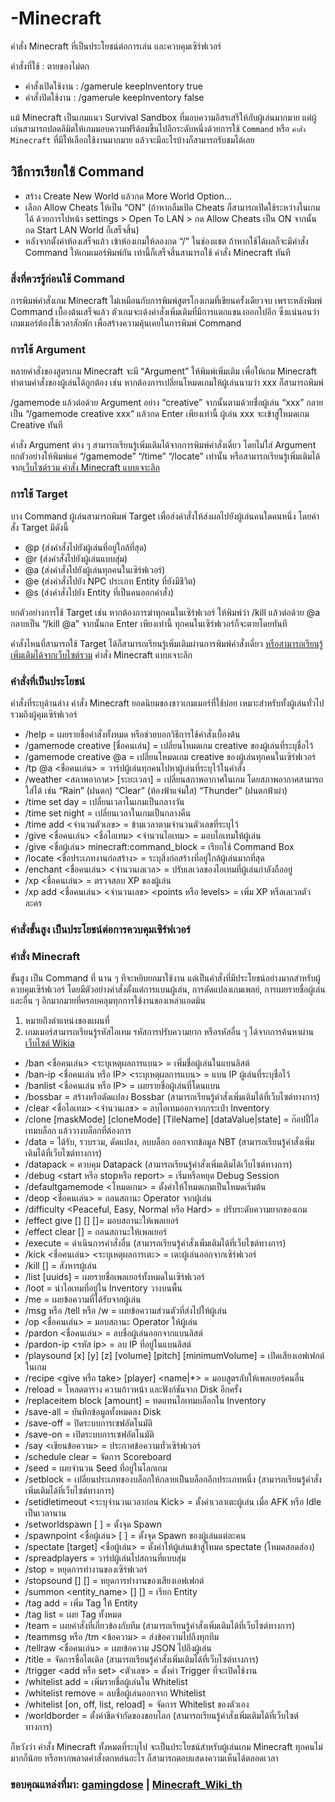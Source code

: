 # -Minecraft
คำสั่ง Minecraft ที่เป็นประโยชน์ต่อการเล่น และควบคุมเซิร์ฟเวอร์

คำสั่งที่ใช้ : ตายของไม่ตก
- คำสั่งเปิดใช้งาน : /gamerule keepInventory true
- คำสั่งปิดใช้งาน : /gamerule keepInventory false

แม้ Minecraft เป็นเกมแนว Survival Sandbox ที่มอบความอิสรเสรีให้กับผู้เล่นมากมาย แต่ผู้เล่นสามารถปลดลิมิตให้เกมมอบความฟรีด้อมขึ้นไปอีกระดับหนึ่งด้วยการใช้ `Command` หรือ `คำสั่ง Minecraft` ที่มีให้เลือกใช้งานมากมาย แล้วจะมีอะไรบ้างก็สามารถรับชมได้เลย
## วิธีการเรียกใช้ Command
- สร้าง Create New World แล้วกด More World Option…
- เลือก Allow Cheats ให้เป็น “ON” (ถ้าหากลืมเปิด Cheats ก็สามารถเปิดใช้ระหว่างในเกมได้ ด้วยการไปหน้า settings > Open To LAN > กด Allow Cheats เป็น ON จากนั้นกด Start LAN World ก็เสร็จสิ้น)
- หลังจากตั้งค่าห้องเสร็จแล้ว เข้าห้องเกมให้ลองกด “/” ในช่องแชต ถ้าหากใช้ได้ผลก็จะมีคำสั่ง Command ให้เกมเมอร์พิมพ์กัน เท่านี้ก็เสร็จสิ้นสามารถใช้ คำสั่ง Minecraft ทันที
### สิ่งที่ควรรู้ก่อนใช้ Command
การพิมพ์คำสั่งเกม Minecraft ไม่เหมือนกับการพิมพ์สูตรโกงเกมที่เขียนครั้งเดียวจบ เพราะหลังพิมพ์ Command เบื้องต้นเสร็จแล้ว ตัวเกมจะเด้งคำสั่งเพิ่มเติมที่มีการแตกแขนงออกไปอีก ซึ่งแน่นอนว่าเกมเมอร์ต้องใช้เวลาสักพัก เพื่อสร้างความคุ้นเคยในการพิมพ์ Command
### การใช้ Argument
หลายคำสั่งของสูตรเกม Minecraft จะมี “Argument” ให้พิมพ์เพิ่มเติม เพื่อให้เกม Minecraft ทำตามคำสั่งของผู้เล่นได้ถูกต้อง เช่น หากต้องการเปลี่ยนโหมดเกมให้ผู้เล่นนามว่า xxx ก็สามารถพิมพ์ 

/gamemode แล้วต่อด้วย Argument อย่าง “creative” จากนั้นตามด้วยชื่อผู้เล่น “xxx” กลายเป็น “/gamemode creative xxx” แล้วกด Enter เพียงเท่านี้ ผู้เล่น xxx จะเข้าสู่โหมดเกม Creative ทันที

คำสั่ง Argument ต่าง ๆ สามารถเรียนรู้เพิ่มเติมได้จากการพิมพ์คำสั่งเดี่ยว โดยไม่ใส่ Argument ยกตัวอย่างให้พิมพ์แค่ “/gamemode” “/time” “/locate” เท่านั้น หรือสามารถเรียนรู้เพิ่มเติมได้จาก[เว็บไซต์รวม คำสั่ง Minecraft แบบเจาะลึก](https://minecraft.fandom.com/wiki/Commands)
### การใช้  Target
บาง Command ผู้เล่นสามารถพิมพ์ Target เพื่อส่งคำสั่งให้ส่งผลไปยังผู้เล่นคนใดคนหนึ่ง โดยคำสั่ง Target มีดังนี้
- @p (ส่งคำสั่งไปยังผู้เล่นที่อยู่ใกล้ที่สุด)
- @r (ส่งคำสั่งไปยังผู้เล่นแบบสุ่ม)
- @a (ส่งคำสั่งไปยังผู้เล่นทุกคนในเซิร์ฟเวอร์)
- @e (ส่งคำสั่งไปยัง NPC ประเภท Entity ที่ยังมีชีวิต)
- @s (ส่งคำสั่งไปยัง Entity ที่เป็นคนออกคำสั่ง)

ยกตัวอย่างการใช้ Target เช่น หากต้องการฆ่าทุกคนในเซิร์ฟเวอร์ ให้พิมพ์ว่า /kill แล้วต่อด้วย @a กลายเป็น “/kill @a” จากนั้นกด Enter เพียงเท่านี้ ทุกคนในเซิร์ฟเวอร์ก็จะตายโดยทันที

คำสั่งไหนที่สามารถใช้ Target ได้ก็สามารถเรียนรู้เพิ่มเติมผ่านการพิมพ์คำสั่งเดี่ยว [หรือสามารถเรียนรู้เพิ่มเติมได้จากเว็บไซต์รวม](https://minecraft.fandom.com/wiki/Commands) คำสั่ง Minecraft แบบเจาะลึก
### คำสั่งที่เป็นประโยชน์
คำสั่งที่ระบุด้านล่าง คำสั่ง Minecraft ยอดนิยมของชาวเกมเมอร์ที่ใช้บ่อย เหมาะสำหรับทั้งผู้เล่นทั่วไป รวมถึงผู้คุมเซิร์ฟเวอร์

-    /help = เผยรายชื่อคำสั่งทั้งหมด หรือช่วยบอกวิธีการใช้คำสั่งเบื้องต้น
-    /gamemode creative [ชื่อคนเล่น] = เปลี่ยนโหมดเกม creative ของผู้เล่นที่ระบุชื่อไว้
-    /gamemode creative @a = เปลี่ยนโหมดเกม creative ของผู้เล่นทุกคนในเซิร์ฟเวอร์
-    /tp @a <ชื่อคนเล่น> = วาร์ปผู้เล่นทุกคนไปหาผู้เล่นที่ระบุไว้ในคำสั่ง
-    /weather <สภาพอากาศ> [ระยะเวลา] = เปลี่ยนสภาพอากาศในเกม โดยสภาพอากาศสามารถใส่ได้ เช่น  “Rain” (ฝนตก)  “Clear” (ท้องฟ้าแจ่มใส) “Thunder” (ฝนตกฟ้าผ่า)
-    /time set day = เปลี่ยนเวลาในเกมเป็นกลางวัน
-    /time set night = เปลี่ยนเวลาในเกมเป็นกลางคืน
-    /time add <จำนวนตัวเลข> = ข้ามเวลาตามจำนวนตัวเลขที่ระบุไว้
-    /give <ชื่อคนเล่น> <ชื่อไอเทม> <จำนวนไอเทม> = มอบไอเทมให้ผู้เล่น
-    /give <ชื่อผู้เล่น> minecraft:command_block = เรียกใช้ Command Box
-    /locate <ชื่อประเภทงานก่อสร้าง> = ระบุสิ่งก่อสร้างที่อยู่ใกล้ผู้เล่นมากที่สุด
-    /enchant <ชื่อคนเล่น> <ID enchantment> <จำนวนเลเวล> = ปรับเลเวลของไอเทมที่ผู้เล่นกำลังถืออยู่
-    /xp <ชื่อคนเล่น> = ตรวจสอบ XP ของผู้เล่น
-    /xp add <ชื่อคนเล่น> <จำนวนเลข>  <points หรือ levels> = เพิ่ม XP หรือเลเวลตัวละคร
### คำสั่งขั้นสูง เป็นประโยชน์ต่อการควบคุมเซิร์ฟเวอร์
### คำสั่ง Minecraft
ขั้นสูง เป็น Command ที่ นาน ๆ ทีจะหยิบยกมาใช้งาน แต่เป็นคำสั่งที่มีประโยชน์อย่างมากสำหรับผู้ควบคุมเซิร์ฟเวอร์ โดยมีตัวอย่างคำสั่งตั้งแต่การแบนผู้เล่น, การดัดแปลงเกมเพลย์, การเผยรายชื่อผู้เล่น และอื่น ๆ อีกมากมายที่ครอบคลุมทุกการใช้งานของเหล่าแอดมิน

1.    <x> <y> <z> หมายถึงตำแหน่งของแผนที่
2.    เกมเมอร์สามารถเรียนรู้รหัสไอเทม รหัสการปรับความยาก หรือรหัสอื่น ๆ ได้จากการค้นหาผ่าน [เว็บไซต์ Wikia](https://minecraft.fandom.com/wiki/Commands)

-    /ban <ชื่อคนเล่น> <ระบุเหตุผลการแบน> = เพิ่มชื่อผู้เล่นในแบนลิสต์
-    /ban-ip <ชื่อคนเล่น หรือ IP> <ระบุเหตุผลการแบน> = แบน IP ผู้เล่นที่ระบุชื่อไว้
-    /banlist <ชื่อคนเล่น หรือ IP> = เผยรายชื่อผู้เล่นที่โดนแบน
-    /bossbar = สร้างหรือดัดแปลง Bossbar (สามารถเรียนรู้คำสั่งเพิ่มเติมได้ที่เว็บไซต์ทางการ)
-    /clear <target> <ชื่อไอเทม> <จำนวนเลข> = ลบไอเทมออกจากกระเป๋า Inventory
-    /clone <x1> <y1> <z1> <x2> <y2> <z2> <x> <y> <z> [maskMode] [cloneMode] [TileName] [dataValue|state] = ก๊อปปี้ไอเทมบล็อก แล้ววางบล็อกที่ต้องการ
-    /data = ได้รับ, รวบรวม, ดัดแปลง, ลบบล็อก ออกจากข้อมูล NBT (สามารถเรียนรู้คำสั่งเพิ่มเติมได้ที่เว็บไซต์ทางการ)
-    /datapack = ควบคุม Datapack (สามารถเรียนรู้คำสั่งเพิ่มเติมได้เว็บไซต์ทางการ)
-    /debug <start หรือ stopหรือ report> = เริ่มหรือหยุด Debug Session
-    /defaultgamemode <โหมดเกม> = ตั้งค่าให้โหมดเกมเป็นโหมดเริ่มต้น
-    /deop <ชื่อคนเล่น> = ถอนสถานะ Operator จากผู้เล่น
-    /difficulty <Peaceful, Easy, Normal หรือ Hard> = ปรับระดับความยากของเกม
-    /effect give <entity> <effect> [<seconds>] [<amplifier>] [<hideParticles>]= มอบสถานะให้เพลเยอร์
-    /effect clear <entity> [<effect>] = ถอนสถานะให้เพลเยอร์
-    /execute = ดำเนินการคำสั่งอื่น (สามารถเรียนรู้คำสั่งเพิ่มเติมได้ที่เว็บไซต์ทางการ)
-    /kick <ชื่อคนเล่น> <ระบุเหตุผลการเตะ> = เตะผู้เล่นออกจากเซิร์ฟเวอร์
-    /kill [<targets>] = สังหารผู้เล่น
-    /list [uuids] = เผยรายชื่อเพลเยอร์ทั้งหมดในเซิร์ฟเวอร์
-    /loot <target> <source> = นำไอเทมที่อยู่ใน Inventory วางบนพื้น
-    /me = เผยข้อความที่ได้รับจากผู้เล่น
-    /msg หรือ /tell หรือ /w = เผยข้อความส่วนตัวที่ส่งไปให้ผู้เล่น
-    /op <ชื่อคนเล่น> = มอบสถานะ Operator ให้ผู้เล่น
-    /pardon <ชื่อคนเล่น> = ลบชื่อผู้เล่นออกจากแบนลิสต์
-    /pardon-ip <รหัส ip> = ลบ IP ที่อยู่ในแบนลิสต์
-    /playsound <sound> <source> <player> [x] [y] [z] [volume] [pitch] [minimumVolume] = เปิดเสียงเอฟเฟกต์ในเกม
-    /recipe <give หรือ take> [player] <name|*> = มอบสูตรลับให้เพลเยอร์คนอื่น
-    /reload = โหลดตาราง ความก้าวหน้า และฟังก์ชันจาก Disk อีกครั้ง
-    /replaceitem block <x> <y> <z> <slot> <item> [amount] = ทดแทนไอเทมบล็อกใน Inventory
-    /save-all = บันทึกข้อมูลทั้งหมดลง Disk
-    /save-off = ปิดระบบการเซฟอัตโนมัติ
-    /save-on = เปิดระบบการเซฟอัตโนมัติ
-    /say <เขียนข้อความ> = ประกาศข้อความทั่วเซิร์ฟเวอร์
-    /schedule clear = จัดการ Scoreboard
-    /seed = เผยจำนวน Seed ที่อยู่ในโลกเกม
-    /setblock = เปลี่ยนประเภทของบล็อกให้กลายเป็นบล็อกอีกประเภทหนึ่ง (สามารถเรียนรู้คำสั่งเพิ่มเติมได้ที่เว็บไซต์ทางการ)
-    /setidletimeout <ระบุจำนวนเวลาก่อน Kick> = ตั้งค่าเวลาเตะผู้เล่น เมื่อ AFK หรือ Idle เป็นเวลานาน
-    /setworldspawn [<x> <y> <z>] = ตั้งจุด Spawn
-    /spawnpoint <ชื่อผู้เล่น> [<x> <y> <z>] = ตั้งจุด Spawn ของผู้เล่นแต่ละคน
-    /spectate [target] <ชื่อผู้เล่น> = ตั้งค่าให้ผู้เล่นเข้าสู่โหมด spectate (โหมดสอดส่อง)
-    /spreadplayers = วาร์ปผู้เล่นไปสถานที่แบบสุ่ม
-    /stop = หยุดการทำงานของเซิร์ฟเวอร์
-    /stopsound <player> [<source>] [<sound>] = หยุดการทำงานของเสียงเอฟเฟกต์
-    /summon <entity_name> [<pos>] [<nbt>] = เรียก Entity
-    /tag <targets> add <name> = เพิ่ม Tag ให้ Entity
-    /tag <targets> list = เผย Tag ทั้งหมด
-    /team = เผยคำสั่งที่เกี่ยวข้องกับทีม (สามารถเรียนรู้คำสั่งเพิ่มเติมได้ที่เว็บไซต์ทางการ)
-    /teammsg หรือ /tm <ข้อความ> = ส่งข้อความไปถึงทุกทีม
-    /tellraw <ชื่อคนเล่น> <raw json message> = เผยข้อความ JSON ไปถึงผู้เล่น
-    /title = จัดการชื่อไตเติล (สามารถเรียนรู้คำสั่งเพิ่มเติมได้ที่เว็บไซต์ทางการ)
-    /trigger <objective> <add หรือ set> <ตัวเลข> = ตั้งค่า Trigger ที่จะเปิดใช้งาน
-    /whitelist add <player> = เพิ่มรายชื่อผู้เล่นใน Whitelist
-    /whitelist remove <player> = ลบชื่อผู้เล่นออกจาก Whitelist
-    /whitelist [on, off, list, reload] = จัดการ Whitelist ของตัวเอง
-    /worldborder = ตั้งค่าขีดจำกัดของขอบโลก (สามารถเรียนรู้คำสั่งเพิ่มเติมได้ที่เว็บไซต์ทางการ)

ก็หวังว่า คำสั่ง Minecraft ทั้งหมดที่ระบุไป จะเป็นประโยชน์สำหรับผู้เล่นเกม Minecraft ทุกคนไม่มากก็น้อย หรือหากพลาดคำสั่งตกหล่นอะไร ก็สามารถตอบแสดงความเห็นได้ตลอดเวลา
### ขอบคุณแหล่งที่มา: [gamingdose](https://www.gamingdose.com) | [Minecraft_Wiki_th](https://minecraft.fandom.com/th/wiki/Minecraft_Wiki)
